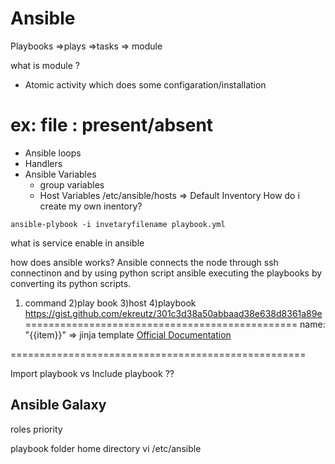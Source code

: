 # Ansible

Playbooks
    =>plays
        =>tasks
            => module
            

what is module ?
* Atomic activity which does some configaration/installation

ex: file : present/absent
=================================
* Ansible loops
* Handlers
* Ansible Variables
    * group variables
    * Host Variables
/etc/ansible/hosts  => Default Inventory
How do i create my own inentory?
```
ansible-plybook -i invetaryfilename playbook.yml
```
what is service enable in ansible

how does ansible works?
Ansible connects the node through ssh connectinon and by using python script ansible executing the playbooks by converting its python scripts.


1) command
2)play book
3)host
4)playbook
https://gist.github.com/ekreutz/301c3d38a50abbaad38e638d8361a89e
===============================================
name: "{{item}}"   => jinja template
[Official Documentation](https://docs.ansible.com/ansible/latest/user_guide/playbooks_templating.html)


===================================================

Import playbook vs Include playbook ??

## Ansible Galaxy




roles priority

playbook folder
home directory
vi /etc/ansible

